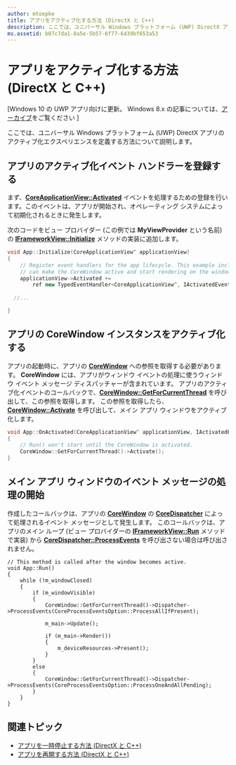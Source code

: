 ```yaml
---
author: mtoepke
title: アプリをアクティブ化する方法 (DirectX と C++)
description: ここでは、ユニバーサル Windows プラットフォーム (UWP) DirectX アプリのアクティブ化エクスペリエンスを定義する方法について説明します。
ms.assetid: b07c7da1-8a5e-5b57-6f77-6439bf653a53
---
```


# アプリをアクティブ化する方法 (DirectX と C++)


\[Windows 10 の UWP アプリ向けに更新。 Windows 8.x の記事については、[アーカイブ](http://go.microsoft.com/fwlink/p/?linkid=619132)をご覧ください \]

ここでは、ユニバーサル Windows プラットフォーム (UWP) DirectX アプリのアクティブ化エクスペリエンスを定義する方法について説明します。

## アプリのアクティブ化イベント ハンドラーを登録する


まず、[**CoreApplicationView::Activated**](https://msdn.microsoft.com/library/windows/apps/br225018) イベントを処理するための登録を行います。このイベントは、アプリが開始され、オペレーティング システムによって初期化されるときに発生します。

次のコードをビュー プロバイダー (この例では **MyViewProvider** という名前) の [**IFrameworkView::Initialize**](https://msdn.microsoft.com/library/windows/apps/hh700495) メソッドの実装に追加します。

```cpp
void App::Initialize(CoreApplicationView^ applicationView)
{
    // Register event handlers for the app lifecycle. This example includes Activated, so that we
    // can make the CoreWindow active and start rendering on the window.
    applicationView->Activated +=
        ref new TypedEventHandler<CoreApplicationView^, IActivatedEventArgs^>(this, &App::OnActivated);
  
  //...

}
```

## アプリの CoreWindow インスタンスをアクティブ化する


アプリの起動時に、アプリの [**CoreWindow**](https://msdn.microsoft.com/library/windows/apps/br208225) への参照を取得する必要があります。 **CoreWindow** には、アプリがウィンドウ イベントの処理に使うウィンドウ イベント メッセージ ディスパッチャーが含まれています。 アプリのアクティブ化イベントのコールバックで、[**CoreWindow::GetForCurrentThread**](https://msdn.microsoft.com/library/windows/apps/hh701589) を呼び出して、この参照を取得します。 この参照を取得したら、[**CoreWindow::Activate**](https://msdn.microsoft.com/library/windows/apps/br208254) を呼び出して、メイン アプリ ウィンドウをアクティブ化します。

```cpp
void App::OnActivated(CoreApplicationView^ applicationView, IActivatedEventArgs^ args)
{
    // Run() won't start until the CoreWindow is activated.
    CoreWindow::GetForCurrentThread()->Activate();
}
```

## メイン アプリ ウィンドウのイベント メッセージの処理の開始


作成したコールバックは、アプリの [**CoreWindow**](https://msdn.microsoft.com/library/windows/apps/br208225) の [**CoreDispatcher**](https://msdn.microsoft.com/library/windows/apps/br208211) によって処理されるイベント メッセージとして発生します。 このコールバックは、アプリのメイン ループ (ビュー プロバイダーの [**IFrameworkView::Run**](https://msdn.microsoft.com/library/windows/apps/hh700505) メソッドで実装) から [**CoreDispatcher::ProcessEvents**](https://msdn.microsoft.com/library/windows/apps/br208215) を呼び出さない場合は呼び出されません。

``` syntax
// This method is called after the window becomes active.
void App::Run()
{
    while (!m_windowClosed)
    {
        if (m_windowVisible)
        {
            CoreWindow::GetForCurrentThread()->Dispatcher->ProcessEvents(CoreProcessEventsOption::ProcessAllIfPresent);

            m_main->Update();

            if (m_main->Render())
            {
                m_deviceResources->Present();
            }
        }
        else
        {
            CoreWindow::GetForCurrentThread()->Dispatcher->ProcessEvents(CoreProcessEventsOption::ProcessOneAndAllPending);
        }
    }
}
```

## 関連トピック


* [アプリを一時停止する方法 (DirectX と C++)](how-to-suspend-an-app-directx-and-cpp.md)
* [アプリを再開する方法 (DirectX と C++)](how-to-resume-an-app-directx-and-cpp.md)

 

 






<!--HONumber=May16_HO2-->


